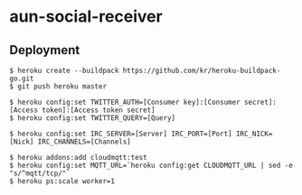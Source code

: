 # aun-social-receiver

## Deployment

    $ heroku create --buildpack https://github.com/kr/heroku-buildpack-go.git
    $ git push heroku master

    $ heroku config:set TWITTER_AUTH=[Consumer key]:[Consumer secret]:[Access token]:[Access token secret]
    $ heroku config:set TWITTER_QUERY=[Query]

    $ heroku config:set IRC_SERVER=[Server] IRC_PORT=[Port] IRC_NICK=[Nick] IRC_CHANNELS=[Channels]

    $ heroku addons:add cloudmqtt:test
    $ heroku config:set MQTT_URL=`heroku config:get CLOUDMQTT_URL | sed -e "s/^mqtt/tcp/"`
    $ heroku ps:scale worker=1

